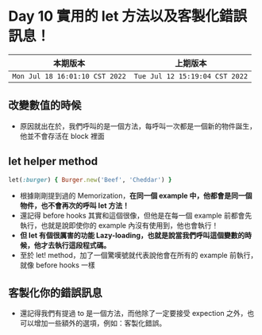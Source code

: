 # Day 10 實用的 let 方法以及客製化錯誤訊息！

|本期版本|上期版本
|:---:|:---:|
`Mon Jul 18 16:01:10 CST 2022` | `Tue Jul 12 15:19:04 CST 2022`

## 改變數值的時候

* 原因就出在於，我們呼叫的是一個方法，每呼叫一次都是一個新的物件誕生，他並不會存活在 block 裡面

## let helper method

```ruby
let(:burger) { Burger.new('Beef', 'Cheddar') }
```

* 根據剛剛提到過的 Memorization，**在同一個 example 中，他都會是同一個物件，也不會再次的呼叫 let 方法！**
* 還記得 before hooks 其實和這個很像，但他是在每一個 example 前都會先執行，也就是說即使你的 example 內沒有使用到，他也會執行！
* **但 let 有個很厲害的功能 Lazy-loading，也就是說當我們呼叫這個變數的時候，他才去執行這段程式碼。**
* 至於 let! method，加了一個驚嘆號就代表說他會在所有的 example 前執行，就像 before hooks 一樣

## 客製化你的錯誤訊息

* 還記得我們有提過 to 是一個方法，而他除了一定要接受 expection 之外，也可以增加一些額外的選項，例如：客製化錯誤。
